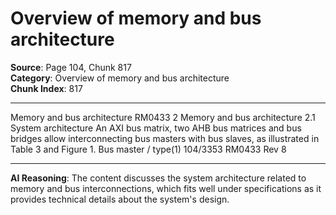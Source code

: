 # Overview of memory and bus architecture

**Source**: Page 104, Chunk 817  
**Category**: Overview of memory and bus architecture  
**Chunk Index**: 817

---

Memory and bus architecture RM0433
2 Memory and bus architecture
2.1 System architecture
An AXI bus matrix, two AHB bus matrices and bus bridges allow interconnecting bus
masters with bus slaves, as illustrated in Table 3 and Figure 1.
Bus master / type(1)
104/3353 RM0433 Rev 8

---

**AI Reasoning**: The content discusses the system architecture related to memory and bus interconnections, which fits well under specifications as it provides technical details about the system's design.
